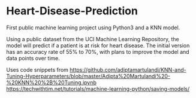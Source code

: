 # Heart-Disease-Prediction
First public machine learning project using Python3 and a KNN model.

Using a public dataset from the UCI Machine Learning Repository, the model will predict if a patient is at risk for heart disease. The initial version has an accuracy rate of 55% to 70%, with plans to improve the model and data points over time. 

Uses code snippets from 
https://github.com/adiptamartulandi/KNN-and-Tuning-Hyperparameters/blob/master/Adipta%20Martulandi%20-%20KNN%20%2B%20Tuning.ipynb
https://techwithtim.net/tutorials/machine-learning-python/saving-models/
